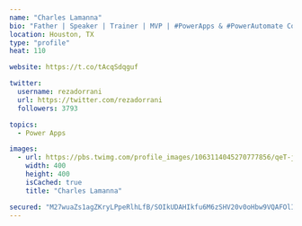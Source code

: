 ```yaml
---
name: "Charles Lamanna"
bio: "Father | Speaker | Trainer | MVP | #PowerApps & #PowerAutomate Community Super User | YouTuber Right-pointing triangle http://youtube.com/c/rezadorrani | Learn - Share - Clockwise rightwards and leftwards open circle arrows"
location: Houston, TX
type: "profile"
heat: 110

website: https://t.co/tAcqSdqguf

twitter:
  username: rezadorrani
  url: https://twitter.com/rezadorrani
  followers: 3793

topics:
  - Power Apps

images:
  - url: https://pbs.twimg.com/profile_images/1063114045270777856/qeT-jpWr_400x400.jpg
    width: 400
    height: 400
    isCached: true
    title: "Charles Lamanna"

secured: "M27wuaZs1agZKryLPpeRlhLfB/SOIkUDAHIkfu6M6zSHV20v0oHbw9VQAFOlIvYHinlqKW6LvDEzyGn/txDr/NeX798cRNd8kABo11HSCN2Hh3hJqKYnWSiUXis6KRHjXlV6c0XQ6zBMsdx4FRwOCrGvMlSLjs6epKeWzr/jUOMFLhRXGSbZa1X0wCrpHzwQVhOH1bcjVbeA6qphb2oyCg4wcLTpjinv4LQelZ3Pn0ooo6a1IKsxrCjL73n90I3UDvwtFzp0EatKlypbCqpRrCtc9HM80txY0UAYfcP1T3mkaRjttYU4/WyE1rLBkjTsBo7DKVUSoCEGSQKdxuUh4PrV39/NLQzqz37RMy8ZSkhkPMMkGGLP5lBW0kRQu7cqs/tFxL2tV6cyeRv5m+e/zavNg/rKwnwSo3vqeoHNw7M=;oaIyFMPwHPsX1ISZW6reJA=="
---
```


